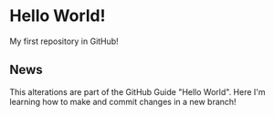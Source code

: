# Hello World!
My first repository in GitHub!

## News
This alterations are part of the GitHub Guide "Hello World". Here I'm learning how to make and commit changes in a new branch!
